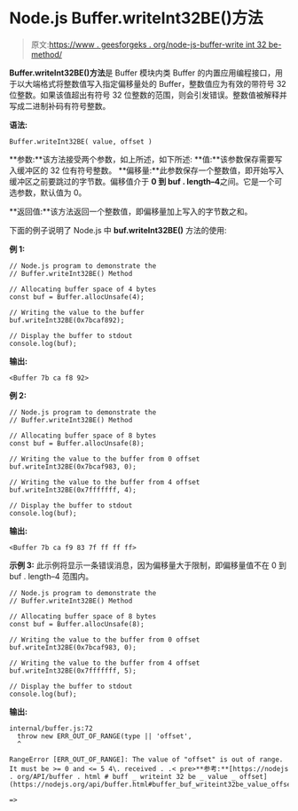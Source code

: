 # Node.js Buffer.writeInt32BE()方法

> 原文:[https://www . geesforgeks . org/node-js-buffer-write int 32 be-method/](https://www.geeksforgeeks.org/node-js-buffer-writeint32be-method/)

**Buffer.writeInt32BE()方法**是 Buffer 模块内类 Buffer 的内置应用编程接口，用于以大端格式将整数值写入指定偏移量处的 Buffer，整数值应为有效的带符号 32 位整数。如果该值超出有符号 32 位整数的范围，则会引发错误。整数值被解释并写成二进制补码有符号整数。

**语法:**

```
Buffer.writeInt32BE( value, offset )
```

**参数:**该方法接受两个参数，如上所述，如下所述:
**值:**该参数保存需要写入缓冲区的 32 位有符号整数。
**偏移量:**此参数保存一个整数值，即开始写入缓冲区之前要跳过的字节数。偏移值介于 **0 到 buf . length–4**之间。它是一个可选参数，默认值为 0。

**返回值:**该方法返回一个整数值，即偏移量加上写入的字节数之和。

下面的例子说明了 Node.js 中 **buf.writeInt32BE()** 方法的使用:

**例 1:**

```
// Node.js program to demonstrate the  
// Buffer.writeInt32BE() Method

// Allocating buffer space of 4 bytes
const buf = Buffer.allocUnsafe(4);

// Writing the value to the buffer
buf.writeInt32BE(0x7bcaf892);

// Display the buffer to stdout
console.log(buf);
```

**输出:**

```
<Buffer 7b ca f8 92>
```

**例 2:**

```
// Node.js program to demonstrate the  
// Buffer.writeInt32BE() Method

// Allocating buffer space of 8 bytes
const buf = Buffer.allocUnsafe(8);

// Writing the value to the buffer from 0 offset
buf.writeInt32BE(0x7bcaf983, 0);

// Writing the value to the buffer from 4 offset
buf.writeInt32BE(0x7fffffff, 4);

// Display the buffer to stdout
console.log(buf);
```

**输出:**

```
<Buffer 7b ca f9 83 7f ff ff ff>
```

**示例 3:** 此示例将显示一条错误消息，因为偏移量大于限制，即偏移量值不在 0 到 buf . length–4 范围内。

```
// Node.js program to demonstrate the  
// Buffer.writeInt32BE() Method

// Allocating buffer space of 8 bytes
const buf = Buffer.allocUnsafe(8);

// Writing the value to the buffer from 0 offset
buf.writeInt32BE(0x7bcaf983, 0);

// Writing the value to the buffer from 4 offset
buf.writeInt32BE(0x7fffffff, 5);

// Display the buffer to stdout
console.log(buf);
```

**输出:**

```
internal/buffer.js:72
  throw new ERR_OUT_OF_RANGE(type || 'offset',
  ^

RangeError [ERR_OUT_OF_RANGE]: The value of "offset" is out of range.
It must be >= 0 and <= 5 4\. received . .< pre>**参考:**[https://nodejs . org/API/buffer . html # buff _ writeint 32 be _ value _ offset](https://nodejs.org/api/buffer.html#buffer_buf_writeint32be_value_offset)

=>
```
